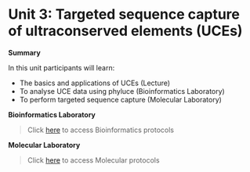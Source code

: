 # Unit 3: Targeted sequence capture of ultraconserved elements (UCEs)
**Summary**

In this unit participants will learn:

* The basics and applications of UCEs (Lecture)
* To analyse UCE data using phyluce (Bioinformatics Laboratory) 
* To perform targeted sequence capture (Molecular Laboratory)

**Bioinformatics Laboratory** 
>Click [here](https://github.com/nhm-herpetology/museum-NGS-training/tree/main/Unit_03/Bioinformatics_Lab) to access Bioinformatics protocols

**Molecular Laboratory** 
>Click [here](https://github.com/nhm-herpetology/museum-NGS-training/tree/main/Unit_03/Molecular_Lab) to access Molecular protocols
